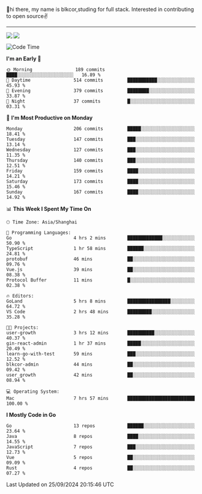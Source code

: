 👋hi there, my name is blkcor,studing for full stack.
Interested in contributing to open source✌️

<hr/>

![](https://github-readme-stats.vercel.app/api?username=blkcor)
<a href="https://github.com/blkcor/github-readme-stats">
    <img align="left" src="https://github-readme-stats.vercel.app/api/top-langs/?username=blkcor&hide=jupyter%20notebook,shaderlab,tex,c%23&langs_count=9" />
</a>


<!--START_SECTION:waka-->
![Code Time](http://img.shields.io/badge/Code%20Time-1%2C349%20hrs%2024%20mins-blue)

**I'm an Early 🐤** 

```text
🌞 Morning                189 commits         ████░░░░░░░░░░░░░░░░░░░░░   16.89 % 
🌆 Daytime                514 commits         ███████████░░░░░░░░░░░░░░   45.93 % 
🌃 Evening                379 commits         ████████░░░░░░░░░░░░░░░░░   33.87 % 
🌙 Night                  37 commits          █░░░░░░░░░░░░░░░░░░░░░░░░   03.31 % 
```
📅 **I'm Most Productive on Monday** 

```text
Monday                   206 commits         █████░░░░░░░░░░░░░░░░░░░░   18.41 % 
Tuesday                  147 commits         ███░░░░░░░░░░░░░░░░░░░░░░   13.14 % 
Wednesday                127 commits         ███░░░░░░░░░░░░░░░░░░░░░░   11.35 % 
Thursday                 140 commits         ███░░░░░░░░░░░░░░░░░░░░░░   12.51 % 
Friday                   159 commits         ████░░░░░░░░░░░░░░░░░░░░░   14.21 % 
Saturday                 173 commits         ████░░░░░░░░░░░░░░░░░░░░░   15.46 % 
Sunday                   167 commits         ████░░░░░░░░░░░░░░░░░░░░░   14.92 % 
```


📊 **This Week I Spent My Time On** 

```text
🕑︎ Time Zone: Asia/Shanghai

💬 Programming Languages: 
Go                       4 hrs 2 mins        █████████████░░░░░░░░░░░░   50.90 % 
TypeScript               1 hr 58 mins        ██████░░░░░░░░░░░░░░░░░░░   24.81 % 
protobuf                 46 mins             ██░░░░░░░░░░░░░░░░░░░░░░░   09.76 % 
Vue.js                   39 mins             ██░░░░░░░░░░░░░░░░░░░░░░░   08.38 % 
Protocol Buffer          11 mins             █░░░░░░░░░░░░░░░░░░░░░░░░   02.38 % 

🔥 Editors: 
GoLand                   5 hrs 8 mins        ████████████████░░░░░░░░░   64.72 % 
VS Code                  2 hrs 48 mins       █████████░░░░░░░░░░░░░░░░   35.28 % 

🐱‍💻 Projects: 
user-growth              3 hrs 12 mins       ██████████░░░░░░░░░░░░░░░   40.37 % 
gin-react-admin          1 hr 37 mins        █████░░░░░░░░░░░░░░░░░░░░   20.49 % 
learn-go-with-test       59 mins             ███░░░░░░░░░░░░░░░░░░░░░░   12.52 % 
blkcor-admin             44 mins             ██░░░░░░░░░░░░░░░░░░░░░░░   09.42 % 
user_growth              42 mins             ██░░░░░░░░░░░░░░░░░░░░░░░   08.94 % 

💻 Operating System: 
Mac                      7 hrs 57 mins       █████████████████████████   100.00 % 
```

**I Mostly Code in Go** 

```text
Go                       13 repos            ██████░░░░░░░░░░░░░░░░░░░   23.64 % 
Java                     8 repos             ████░░░░░░░░░░░░░░░░░░░░░   14.55 % 
JavaScript               7 repos             ███░░░░░░░░░░░░░░░░░░░░░░   12.73 % 
Vue                      5 repos             ██░░░░░░░░░░░░░░░░░░░░░░░   09.09 % 
Rust                     4 repos             ██░░░░░░░░░░░░░░░░░░░░░░░   07.27 % 
```




 Last Updated on 25/09/2024 20:15:46 UTC
<!--END_SECTION:waka-->


